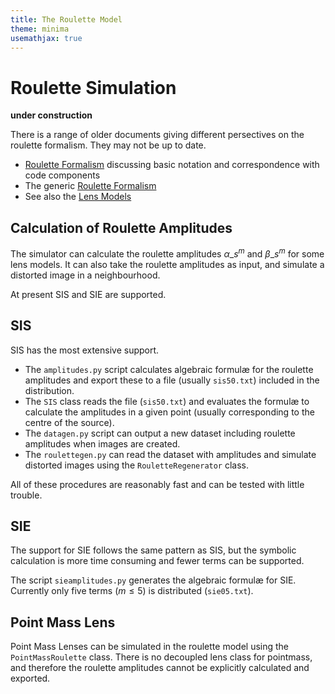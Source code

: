 ```yaml
---
title: The Roulette Model
theme: minima
usemathjax: true
---
```


# Roulette Simulation

**under construction**

There is a range of older documents giving different persectives on
the roulette formalism.  They may not be up to date.

+ [Roulette Formalism](model/Roulette)
  discussing basic notation and correspondence with code components
+ The generic [Roulette Formalism](/math/Roulette)
+ See also the [Lens Models](/math/Lens)

## Calculation of Roulette Amplitudes

The simulator can calculate the roulette amplitudes $\alpha\_s^m$ and
$\beta\_s^m$ for some lens models.  It can also take the roulette amplitudes
as input, and simulate a distorted image in a neighbourhood.

At present SIS and SIE are supported.

## SIS

SIS has the most extensive support.  

+ The `amplitudes.py` script calculates algebraic formulæ for the roulette
  amplitudes and export these to a file (usually `sis50.txt`) included in the distribution.
+ The `SIS` class reads the file (`sis50.txt`) and evaluates the
  formulæ to calculate the amplitudes in a given point
  (usually corresponding to the centre of the source).
+ The `datagen.py` script can output a new dataset including roulette amplitudes
  when images are created.
+ The `roulettegen.py` can read the dataset with amplitudes and simulate distorted images
  using the `RouletteRegenerator` class.

All of these procedures are reasonably fast and can be tested with little trouble.

## SIE

The support for SIE follows the same pattern as SIS, but the
symbolic calculation is more time consuming and fewer terms can be
supported.  

The script `sieamplitudes.py` generates the algebraic formulæ for SIE.
Currently only five terms ($m\le5$) is distributed (`sie05.txt`).

## Point Mass Lens

Point Mass Lenses can be simulated in the roulette model using the 
`PointMassRoulette` class.
There is no decoupled lens class for pointmass, and therefore
the roulette amplitudes cannot be explicitly calculated and exported.



